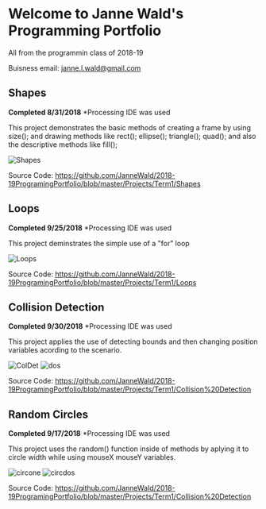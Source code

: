 # Welcome to Janne Wald's Programming Portfolio
All from the programmin class of 2018-19

Buisness email: janne.l.wald@gmail.com

## Shapes

__Completed 8/31/2018__
*Processing IDE was used

This project demonstrates the basic methods of creating a frame by using size(); and drawing methods like rect(); ellipse(); triangle(); quad(); and also the descriptive methods like fill();

![Shapes](https://github.com/JanneWald/2018-19ProgramingPortfolio/blob/master/images/Shapes.png)

Source Code: https://github.com/JanneWald/2018-19ProgramingPortfolio/blob/master/Projects/Term1/Shapes

## Loops

__Completed 9/25/2018__
*Processing IDE was used

This project deminstrates the simple use of a "for" loop

![Loops](https://github.com/JanneWald/2018-19ProgramingPortfolio/blob/master/images/Loops.png)

Source Code: https://github.com/JanneWald/2018-19ProgramingPortfolio/blob/master/Projects/Term1/Loops

## Collision Detection

__Completed 9/30/2018__
*Processing IDE was used

This project applies the use of detecting bounds and then changing position variables acording to the scenario.

![ColDet](https://github.com/JanneWald/2018-19ProgramingPortfolio/blob/master/images/ColDet.png)
![dos](https://github.com/JanneWald/2018-19ProgramingPortfolio/blob/master/images/dos.png)

Source Code: https://github.com/JanneWald/2018-19ProgramingPortfolio/blob/master/Projects/Term1/Collision%20Detection

## Random Circles

__Completed 9/17/2018__
*Processing IDE was used

This project uses the random() function inside of methods by aplying it to circle width while using mouseX mouseY variables.

![circone](https://github.com/JanneWald/2018-19ProgramingPortfolio/blob/master/images/circone.png)
![circdos](https://github.com/JanneWald/2018-19ProgramingPortfolio/blob/master/images/circdos.png)

Source Code: https://github.com/JanneWald/2018-19ProgramingPortfolio/blob/master/Projects/Term1/Collision%20Detection

